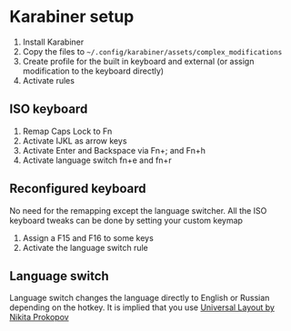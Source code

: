 # Karabiner setup

1. Install Karabiner
1. Copy the files to `~/.config/karabiner/assets/complex_modifications`
1. Create profile for the built in keyboard and external (or assign modification to the keyboard directly)
1. Activate rules

## ISO keyboard

1. Remap Caps Lock to Fn
1. Activate IJKL as arrow keys
1. Activate Enter and Backspace via Fn+; and Fn+h
1. Activate language switch fn+e and fn+r 

## Reconfigured keyboard

No need for the remapping except the language switcher. All the ISO keyboard tweaks can be done by setting your custom keymap

1. Assign a F15 and F16 to some keys
1. Activate the language switch rule

## Language switch

Language switch changes the language directly to English or Russian depending on the hotkey.
It is implied that you use [Universal Layout by Nikita Prokopov](https://github.com/tonsky/Universal-Layout)


